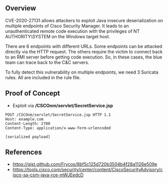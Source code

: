 ## Overview
CVE-2020-27131 allows attackers to exploit Java insecure deserialization on multiple endpoints of Cisco Security Manager. It leads to an unauthenticated remote code execution with the privileges of NT AUTHORITY\SYSTEM on the Windows target host.

There are 6 endpoints with different URLs. Some endpoints can be attacked directly via the HTTP request. The others require the victim to connect back to an RMI server before getting code execution. So, in these cases, the blue team can trace back to the C&C servers.

To fully detect this vulnerability on multiple endpoints, we need 3 Suricata rules. All are included in the rule file.

## Proof of Concept
* Exploit via **/CSCOnm/servlet/SecretService.jsp**
```
POST /CSCOnm/servlet/SecretService.jsp HTTP 1.1
Host: example.com
Content-Length: 2780
Content-Type: application/x-www-form-urlencoded

[serialized payload]
```

## References
* https://gist.github.com/Frycos/8bf5c125d720b3504b4f28a1126e509e
* https://tools.cisco.com/security/center/content/CiscoSecurityAdvisory/cisco-sa-csm-java-rce-mWJEedcD
